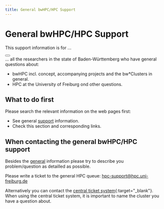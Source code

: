 ```yaml
---
title: General bwHPC/HPC Support
---
```

# General bwHPC/HPC Support

<article class="message is-warning">
  <div class="message-header">
    <p>This support information is for ...</p>
    <button class="delete" aria-label="delete"></button>
  </div>
  <div class="message-body">
    ... all the researchers in the state of Baden-Württemberg who have general questions about:
    <ul>
      <li>bwHPC incl. concept, accompanying projects and the bw*Clusters in general.</li>
      <li>HPC at the University of Freiburg ond other questions.</li>
    </ul>
  </div>
</article>

## What to do first

Please search the relevant information on the web pages first:

- See general [support](/support/) information.
- Check this section and corresponding links.

## When contacting the general bwHPC/HPC support

Besides the [general](/support/) information please try to describe you problem/question as detailled as possible.

Please write a ticket to the general HPC queue:
[hpc-support@hpc.uni-freiburg.de](mailto:hpc-support@hpc.uni-freiburg.de)

Alternatively you can contact the [central ticket system](https://bw-support.scc.kit.edu/){:target="_blank"}.
When using the central ticket system, it is important to name the cluster you have a question about.
